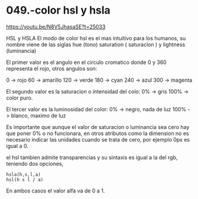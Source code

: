 049.-color hsl y hsla
===

https://youtu.be/N8V5JhasaSE?t=25033

HSL y HSLA
El modo de color hsl es el mas intuitivo para los humanos, su nombre viene de las siglas hue (tono) saturation ( saturacion ) y lightness (luminancia) 

El primer valor es el angulo en el circulo cromatico donde 0 y 360 representa el rojo, otros angulos son:

   0 -> rojo
   60 -> amarillo
   120 -> verde
   180 -> cyan
   240 -> azul
   300 -> magenta

El segundo valor es la saturacion o intensidad del colo:
   0% -> gris
   100% -> color puro.

El tercer valor es la luminosidad del color:
   0% -> negro, nada de luz
   100% -> blanco, maximo de luz

Es importante que aunque el valor de saturacion o luminancia sea cero hay que poner 0% o no funcionara, en otros atributos como la dimension no es necesario indicar las unidades cuando se trata de cero, por ejemplo 0px es igual a 0.

el hsl tambien admite transparencias y su sintaxis es igual a la del rgb, teniendo dos opciones, 
```
hsla(h,s,l,a)
hsl(h s l / a)
```

En ambos casos el valor alfa va de 0 a 1.